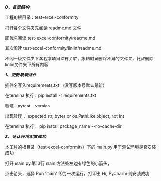 ***0、目录结构***

工程的根目录：test-excel-conformity

打开每个文件夹先阅读 readme.md 文件

即优先阅读 test-excel-conformity/readme.md

其次阅读 test-excel-conformity/linlin/readme.md

不同一级文件夹下各程序项目没有关联，报错时可删除不用的文件夹，比如删除linlin文件夹下所有内容

***1、更新最新插件***

插件名写入requirements.txt （没写版本号默认最新）

在terminal执行：pip install -r requirements.txt 

验证：pytest --version


出现错误： expected str, bytes or os.PathLike object, not int

在terminal执行： pip install package_name --no-cache-dir

***2、确认环境配置成功***

本工程的根目录（test-excel-conformity）下的 main.py 用于测试环境是否安装成功

打开 main.py 第13行 main 方法处左边有绿色的小箭头，

点击箭头，选择 Run 'main' 即为一次运行，打印出 Hi, PyCharm 则安装成功
